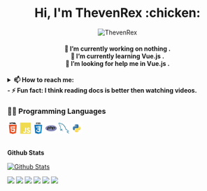 
<!-- [![Matrix SVG](https://raw.githubusercontent.com/ThevenRexOff/ThevenRexOff/main/matrix.svg)](https://www.youtube.com/watch?v=SDkAGkd4NLc) -->

<h1 align="center"> Hi, I'm ThevenRex :chicken: </h1>

<p align="center"> <img src="https://komarev.com/ghpvc/?username=ThevenRex&color=brightgreen&style=flat" alt="ThevenRex" /> </p>
<h4 align="center">
🔭 I’m currently working on nothing  .<br>
🌱 I’m currently learning Vue.js     .<br>
🤔 I’m looking for help me in Vue.js .<br>
<h4>
 
<details aling="center">
<summary> 📫 How to reach me: </summary>
- <a href="https://t.me/ThevenRex_tu_papi" target = "_blank"><img height="20"  alt="Thevenrex Telegram" width="22px" src="https://cdn.jsdelivr.net/npm/simple-icons@v3/icons/telegram.svg"></img> Telegram</a><br>
- <a href="https://instagram.com/thevenrex_oficial" target = "_blank"><img height="20"  alt="Thevenrex Instagram" width="22px" src="https://cdn.jsdelivr.net/npm/simple-icons@v3/icons/instagram.svg"></img> Instagram</a> <br>
- <a href="https://github.com/ThevenRexOff" target = "_blank"><img height="20"  alt="Thevenrex Github" width="22px" src="https://cdn.jsdelivr.net/npm/simple-icons@v3/icons/github.svg"></img> Github</a> <br>
 </details>
- ⚡ Fun fact: I think reading docs is better then watching videos.
<br>

<h3>👨‍💻 Programming Languages </h3>
<p aling="center">
 
<code><img width="5%" alt="html" src="https://raw.githubusercontent.com/github/explore/80688e429a7d4ef2fca1e82350fe8e3517d3494d/topics/html/html.png"></code>
<code><img width="5%" alt="js" src="https://raw.githubusercontent.com/devicons/devicon/master/icons/javascript/javascript-plain.svg"></code>
<code><img width="5%" alt="css" src="https://raw.githubusercontent.com/github/explore/80688e429a7d4ef2fca1e82350fe8e3517d3494d/topics/css/css.png"></code>
<code><img width="5%" alt="php" src="https://raw.githubusercontent.com/github/explore/80688e429a7d4ef2fca1e82350fe8e3517d3494d/topics/php/php.png"></code>
<code><img width="5%" alt="mysql" src="https://raw.githubusercontent.com/devicons/devicon/master/icons/mysql/mysql-original.svg"></code>
<code><img width="5%" alt="python" src="https://raw.githubusercontent.com/github/explore/80688e429a7d4ef2fca1e82350fe8e3517d3494d/topics/python/python.png"></code>
</p>
<br>
<b>Github Stats</b>
<p aling="center">

<a href="https://github.com/ThevenRexOff">
  <img align="center" src="https://github-readme-stats.vercel.app/api?username=ThevenRexOff&count_private=true&show_icons=true&theme=radical&hide_title=true&include_all_commits&show_owner=true" alt="Github Stats"/>
</a>
</p>

<div> 
  <a href="https://instagram.com/thevenrex_oficial" target="_blank"><img src="https://img.shields.io/badge/-Instagram-%23E4405F?style=for-the-badge&logo=instagram&logoColor=white" target="_blank"></a>
  <a href="mailto:thevenrexoficial@gmail.com"><img src="https://img.shields.io/badge/-Gmail-%23333?style=for-the-badge&logo=gmail&logoColor=white" target="_blank"></a>
  <a href="https://t.me/ThevenRex_tu_papi" target="_blank"><img src="https://img.shields.io/badge/Telegram-2CA5E0?style=for-the-badge&logo=telegram&logoColor=white"></a>
  <a href="mailto:mailto:ThevenRex@protonmail.com" target="_blank"><img src="https://img.shields.io/badge/ProtonMail-8B89CC?style=for-the-badge&logo=protonmail&logoColor=white"></a> 
  <a href="https://www.facebook.com/theven.rex" target="_blank"><img src="https://img.shields.io/badge/Facebook-1877F2?style=for-the-badge&logo=facebook&logoColor=white"></a>
  <a href="https://www.tiktok.com/@thevenrex" target="_blank"><img src="https://img.shields.io/badge/TikTok-000000?style=for-the-badge&logo=tiktok&logoColor=white"></a>
</div>

<!-- <div align="center">

<img src="https://github.com/ThevenRexOff/ThevenRexOff/blob/main/preview.gif" width="350" />

</div> -->
